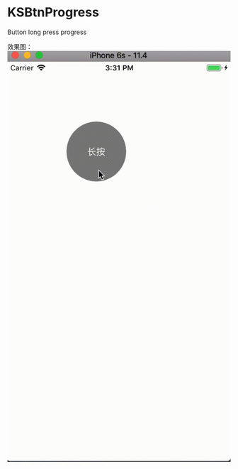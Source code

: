 # KSBtnProgress
Button long press progress  

效果图：
![image](https://github.com/001bufanbin/KSBtnProgress/blob/master/longPress.gif)
